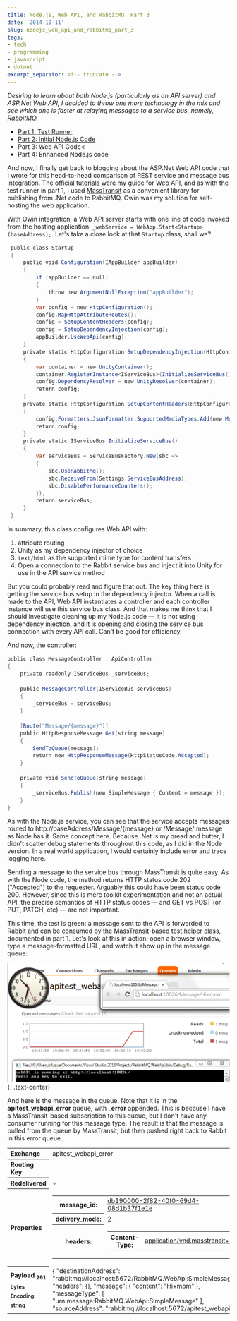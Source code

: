 ```yaml
---
title: Node.js, Web API, and RabbitMQ. Part 3
date: '2014-10-11'
slug: nodejs_web_api_and_rabbitmq_part_3
tags:
- tech
- programming
- javascript
- dotnet
excerpt_separator: <!-- truncate -->
---
```


_Desiring to learn about both Node.js (particularly as an API server) and
ASP.Net Web API, I decided to throw one more technology in the mix and see which
one is faster at relaying messages to a service bus, namely, RabbitMQ._

* [Part 1: Test Runner](/archive/2014/07/29/nodejs_web_api_and_rabbitmq_part_1/)
* [Part 2: Initial Node.js Code](/archive/2014/08/03/nodejs_web_api_and_rabbitmq_part_2/)
* Part 3: Web API Code<
* Part 4: Enhanced Node.js code

And now, I finally get back to blogging about the ASP.Net Web API code that I
wrote for this head-to-head comparison of REST service and message bus
integration. The [official tutorials](http://www.asp.net/web-api)
were my guide for Web API, and as with the test runner in part 1, I used [MassTransit](http://masstransit-project.com/) as a convenient library
for publishing from .Net code to RabbitMQ. Owin was my solution for self-hosting
the web application.

<!-- truncate -->

With Owin integration, a Web API server starts with one line of code invoked
from the hosting application:
`_webService = WebApp.Start<Startup>(baseAddress);`. Let's take a close look at
that `Startup` class, shall we?

```csharp
 public class Startup
 {
     public void Configuration(IAppBuilder appBuilder)
     {
         if (appBuilder == null)
         {
             throw new ArgumentNullException("appBuilder");
         }
         var config = new HttpConfiguration();
         config.MapHttpAttributeRoutes();
         config = SetupContentHeaders(config);
         config = SetupDependencyInjection(config);
         appBuilder.UseWebApi(config);
     }
     private static HttpConfiguration SetupDependencyInjection(HttpConfiguration config)
     {
         var container = new UnityContainer();
         container.RegisterInstance<IServiceBus>(InitializeServiceBus(), new ContainerControlledLifetimeManager());
         config.DependencyResolver = new UnityResolver(container);
         return config;
     }
     private static HttpConfiguration SetupContentHeaders(HttpConfiguration config)
     {
         config.Formatters.JsonFormatter.SupportedMediaTypes.Add(new MediaTypeHeaderValue("text/html"));
         return config;
     }
     private static IServiceBus InitializeServiceBus()
     {
         var serviceBus = ServiceBusFactory.New(sbc =>
         {
             sbc.UseRabbitMq();
             sbc.ReceiveFrom(Settings.ServiceBusAddress);
             sbc.DisablePerformanceCounters();
         });
         return serviceBus;
     }
 }
```

In summary, this class configures Web API with:

1. attribute routing
1. Unity as my dependency injector of choice
1. `text/html` as the supported mime type for content transfers
1. Open a connection to the Rabbit service bus and inject it into Unity for use in the API service method

But you could probably read and figure that out. The key thing here is getting
the service bus setup in the dependency injector. When a call is made to the
API, Web API instantiates a controller and each controller instance will use
this service bus class. And that makes me think that I should investigate
cleaning up my Node.js code &mdash; it is not using dependency injection, and it
is opening and closing the service bus connection with every API call. Can't be
good for efficiency.

And now, the controller:

```csharp
public class MessageController : ApiController
{
    private readonly IServiceBus _serviceBus;

    public MessageController(IServiceBus serviceBus)
    {
        _serviceBus = serviceBus;
    }

    [Route("Message/{message}")]
    public HttpResponseMessage Get(string message)
    {
        SendToQueue(message);
        return new HttpResponseMessage(HttpStatusCode.Accepted);
    }

    private void SendToQueue(string message)
    {
        _serviceBus.Publish(new SimpleMessage { Content = message });
    }
}
```

As with the Node.js service, you can see that the service accepts messages
routed to http://baseAddress/Message/{message} or /Message/:message as Node has
it. Same concept here. Because .Net is my bread and butter, I didn't scatter
debug statements throughout this code, as I did in the Node version. In a real
world application, I would certainly include error and trace logging here.

Sending a message to the service bus through MassTransit is quite easy. As with
the Node code, the method returns HTTP status code 202 ("Accepted") to the
requester. Arguably this could have been status code 200. However, since this is
mere toolkit experimentation and not an actual API, the precise semantics of
HTTP status codes &mdash; and GET vs POST (or PUT, PATCH, etc) &mdash; are not
important.

This time, the test is green: a message sent to the API is forwarded to Rabbit
and can be consumed by the MassTransit-based test helper class, documented in
part 1. Let's look at this in action: open a browser window, type a
message-formatted URL, and watch it show up in the message queue:

![composite screenshot](/images/webApi_RabbitMQ.png){: .text-center}

And here is the message in the queue. Note that it is in the
**apitest_webapi_error** queue, with **_error** appended. This is because I have
a MassTransit-based subscription to this queue, but I don't have any consumer
running for this message type. The result is that the message is pulled from the
queue by MassTransit, but then pushed right back to Rabbit in this error queue.

<table>
<tr>
<th align="left" width="150">Exchange</th>
    <td>apitest_webapi_error</td>
  </tr>
  <tr>
    <th align="left" >Routing Key</th>
    <td></td>
  </tr>
  <tr>
    <th align="left" >Redelivered</th>
    <td>&SmallCircle;</td>
  </tr>
  <tr>
    <th align="left" >Properties</th>
    <td><table class="mini"><tbody><tr><th>message_id:</th><td><acronym class="type" title="string">db190000-2f82-40f0-69d4-08d1b37f1e1e</acronym></td></tr><tr><th>delivery_mode:</th><td><acronym class="type" title="number">2</acronym></td></tr><tr><th>headers:</th><td><table class="mini"><tbody><tr><th>Content-Type:</th><td><acronym class="type" title="string">application/vnd.masstransit+json</acronym></td></tr></tbody></table></td></tr></tbody></table></td>
  </tr>
  <tr>
    <th align="left" >
      Payload
      <sub>291 bytes</sub>
      <sub>Encoding: string</sub>
    </th>
    <td>
      {
  "destinationAddress": "rabbitmq://localhost:5672/RabbitMQ.WebApi:SimpleMessage",
  "headers": {},
  "message": {
    "content": "Hi+mom"
  },
  "messageType": [
    "urn:message:RabbitMQ.WebApi:SimpleMessage"
  ],
  "sourceAddress": "rabbitmq://localhost:5672/apitest_webapi"
}
</td>
</tr>
</table>

